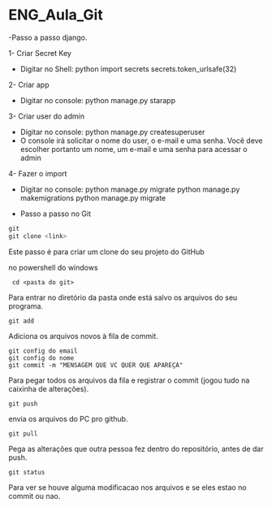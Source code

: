 # ENG_Aula_Git
-Passo a passo django.

1- Criar Secret Key
- Digitar no Shell:
python
import secrets
secrets.token_urlsafe(32)

2- Criar app
- Digitar no console:
python manage.py starapp <nomedoapp>

3- Criar user do admin
- Digitar no console:
python manage.py createsuperuser
- O console irá solicitar o nome do user, o e-mail e uma senha. Você deve escolher portanto um nome, um e-mail e uma senha para acessar o admin

4- Fazer o import
- Digitar no console:
python manage.py migrate
python manage.py makemigrations
python manage.py migrate
 
- Passo a passo no Git
``` python
git
git clone <link>
```
Este passo é para criar um clone do seu projeto do GitHub

no powershell do windows
```
 cd <pasta do git>
```
Para entrar no diretório da pasta onde está salvo os arquivos do seu programa.

```
git add 
```
Adiciona os arquivos novos à fila de commit.
 
```
git config do email
git config do nome
git commit -m "MENSAGEM QUE VC QUER QUE APAREÇA"
```
Para pegar todos os arquivos da fila e registrar o commit (jogou tudo na caixinha de alterações).
 
```
git push 
```
envia os arquivos do PC pro github.
```
git pull 
```
Pega as alterações que outra pessoa fez dentro do repositório, antes de dar push.
```
git status 
```
Para ver se houve alguma modificacao nos arquivos e se eles estao no commit ou nao.
